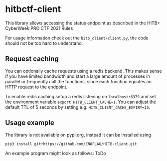 # hitbctf-client
This library allows accessing the status endpoint as described in the HITB+ CyberWeek PRO CTF 2021 Rules

For usage information check out the `hitb_client/client.py`, the code should not be too hard to understand.

## Request caching
You can optionally cache requests using a redis backend. This makes sense if you have limited bandwidth and start a large amount of processes in parallel or frequently call the functions, since each function equates an HTTP request to the endpoint.

To enable redis caching setup a redis listening on `localhost:6379` and set the environment variable `export HITB_CLIENT_CACHE=1`. You can adjust the default TTL of 5 seconds by setting e.g. `HITB_CLIENT_CACHE_EXPIRY=15`.

## Usage example
The library is not available on pypi.org, instead it can be installed using
```
pip3 install git+https://github.com/ENOFLAG/HITB-client.git
```

An example program might look as follows:
ToDo